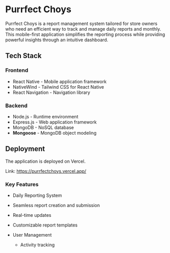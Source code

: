 #  Purrfect Choys

Purrfect Choys is a report management system tailored for store owners who need an efficient way to track and manage daily reports and monthly. This mobile-first application simplifies the reporting process while providing powerful insights through an intuitive dashboard.

##  Tech Stack

### Frontend
- React Native - Mobile application framework
- NativeWind - Tailwind CSS for React Native
- React Navigation - Navigation library

### Backend
- Node.js - Runtime environment
- Express.js - Web application framework
- MongoDB - NoSQL database
- **Mongoose** - MongoDB object modeling

## Deployment

The application is deployed on Vercel.

Link: https://purrfectchoys.vercel.app/


###  Key Features

-  Daily Reporting System
  - Seamless report creation and submission
  - Real-time updates
  - Customizable report templates

- User Management
  - Activity tracking
 
